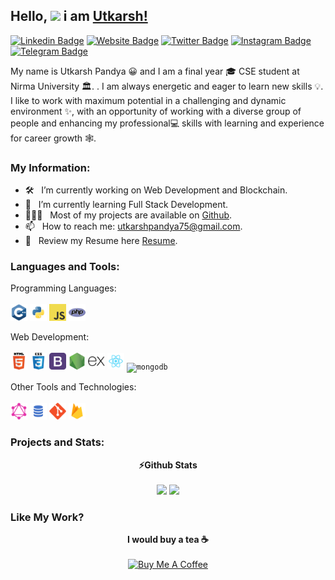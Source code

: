 ## Hello, <img src="https://media.giphy.com/media/hvRJCLFzcasrR4ia7z/giphy.gif" width="25px"> i am [Utkarsh!](https://github.com/utkarsh7kar/)

[![Linkedin Badge](https://img.shields.io/badge/-LinkedIn-0e76a8?style=flat-square&logo=Linkedin&logoColor=white)](https://www.linkedin.com/in/utkarsh-pandya-522ab3192/)
[![Website Badge](https://img.shields.io/badge/Website-3b5998?style=flat-square&logo=google-chrome&logoColor=white)](https://utkarsh7kar.github.io/Portfolio/)
[![Twitter Badge](https://img.shields.io/badge/-Twitter-00acee?style=flat-square&logo=Twitter&logoColor=white)](https://twitter.com/_kumar_utkarsh_)
[![Instagram Badge](https://img.shields.io/badge/-Instagram-e4405f?style=flat-square&logo=Instagram&logoColor=white)](https://instagram.com/_kumar_utkarsh_7_/)
[![Telegram Badge](https://img.shields.io/badge/-Telegram-0088cc?style=flat-square&logo=Telegram&logoColor=white)](https://t.me/)

My name is Utkarsh Pandya 😀 and I am a final year 🎓 CSE student at Nirma University 🏛. . I am always energetic and eager to learn new skills 💡. I like to work with maximum potential in a challenging and dynamic environment ✨, with an opportunity of working with a diverse group of people and enhancing my professional💻 skills with learning and experience for career growth 🕸️.

### My Information:

- 🛠 &nbsp; I’m currently working on Web Development and Blockchain.
- 🚀 &nbsp; I’m currently learning Full Stack Development.
- 👨🏻‍💻 &nbsp; Most of my projects are available on [Github](https://github.com/utkarsh7kar).
- 📫 &nbsp; How to reach me: utkarshpandya75@gmail.com.
- 📝 &nbsp; Review my Resume here  [Resume](https://bit.ly/3s3dCwU).

### Languages and Tools:

Programming Languages: <br/><br/>
<code><img height="27" src="https://raw.githubusercontent.com/github/explore/80688e429a7d4ef2fca1e82350fe8e3517d3494d/topics/cpp/cpp.png" alt="cpp"></code>
<code><img height="27" src="https://raw.githubusercontent.com/github/explore/80688e429a7d4ef2fca1e82350fe8e3517d3494d/topics/python/python.png" alt="python"></code>
<code><img height="27" src="https://raw.githubusercontent.com/github/explore/80688e429a7d4ef2fca1e82350fe8e3517d3494d/topics/javascript/javascript.png" alt="javascript"></code>
<code><img height="27" src="https://raw.githubusercontent.com/github/explore/ccc16358ac4530c6a69b1b80c7223cd2744dea83/topics/php/php.png" alt="PHP"></code>

Web Development: <br/><br/>
<code><img height="27" src="https://raw.githubusercontent.com/github/explore/80688e429a7d4ef2fca1e82350fe8e3517d3494d/topics/html/html.png" alt="HTML"></code>
<code><img height="27" src="https://raw.githubusercontent.com/github/explore/80688e429a7d4ef2fca1e82350fe8e3517d3494d/topics/css/css.png" alt="CSS"></code>
<code><img height="27" src="https://raw.githubusercontent.com/github/explore/80688e429a7d4ef2fca1e82350fe8e3517d3494d/topics/bootstrap/bootstrap.png" alt="Bootstrap"></code>
<code><img height="27" src="https://raw.githubusercontent.com/github/explore/80688e429a7d4ef2fca1e82350fe8e3517d3494d/topics/nodejs/nodejs.png" alt="nodejs"></code>
<code><img height="27" src="https://raw.githubusercontent.com/devicons/devicon/master/icons/express/express-original.svg" alt="expressjs"></code>
<code><img height="27" src="https://raw.githubusercontent.com/github/explore/80688e429a7d4ef2fca1e82350fe8e3517d3494d/topics/react/react.png" alt="react"></code>
<code><img height="27" src="https://encrypted-tbn0.gstatic.com/images?q=tbn%3AANd9GcSTTzPAw-55ssm1Im594xYZ9eRQu2JylrkYLg&usqp=CAU" alt="mongodb"></code>

Other Tools and Technologies: <br/><br/>
<code><img height="27" src="https://raw.githubusercontent.com/github/explore/80688e429a7d4ef2fca1e82350fe8e3517d3494d/topics/graphql/graphql.png" alt="graphql"></code>
<code><img height="27" src="https://raw.githubusercontent.com/github/explore/80688e429a7d4ef2fca1e82350fe8e3517d3494d/topics/sql/sql.png" alt="sql"></code>
<code><img height="27" src="https://raw.githubusercontent.com/devicons/devicon/master/icons/git/git-original.svg" alt="git"></code>
<code><img height="27" src="https://raw.githubusercontent.com/github/explore/80688e429a7d4ef2fca1e82350fe8e3517d3494d/topics/firebase/firebase.png" alt="firebase"></code>


### Projects and Stats:

<div align="center">	
  <b>⚡Github Stats</b>
  <br/><br/>
  <img height="180em" src="https://github-readme-stats.vercel.app/api?username=utkarsh7kar&show_icons=true&hide_border=true&&count_private=true&include_all_commits=true" />
  <img height="180em" src="https://github-readme-stats.vercel.app/api/top-langs/?username=utkarsh7kar&exclude_repo=KNN-Image-Classification&show_icons=true&hide_border=true&layout=compact&langs_count=8"/>
</div>


### Like My Work?

<div align="center">
  <b>I would buy a tea ☕ </b>
<br/><br/>
<a href="https://www.buymeacoffee.com/utkarshpandya7" target="_blank"><img src="https://cdn.buymeacoffee.com/buttons/v2/default-yellow.png" alt="Buy Me A Coffee" height="60px" width="217px" ></a>

</div>
